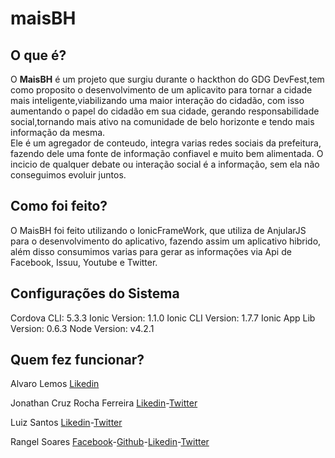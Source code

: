 # maisBH

<h2>O que é?</h2>

O <strong>MaisBH</strong> é um projeto que surgiu durante o hackthon do GDG DevFest,tem como proposito o desenvolvimento de  um aplicavito para tornar a cidade mais inteligente,viabilizando uma maior interação do cidadão, com isso aumentando o papel do cidadão em sua cidade, gerando responsabilidade social,tornando mais ativo na comunidade de belo horizonte e tendo mais informação da mesma.<br />
Ele é um agregador de conteudo, integra varias redes sociais da prefeitura, fazendo dele uma fonte de informação confiavel e muito bem alimentada. O incicio de qualquer debate ou interação social é a informação, sem ela não conseguimos evoluir juntos.

<h2>Como foi feito?</h2>

O MaisBH foi feito utilizando o IonicFrameWork, que utiliza de AnjularJS para o desenvolvimento do aplicativo, fazendo assim um aplicativo hibrido, além disso consumimos varias para gerar as informações via Api de  Facebook, Issuu, Youtube e Twitter. 

<h2>Configurações do Sistema</h2>

Cordova CLI: 5.3.3
Ionic Version: 1.1.0
Ionic CLI Version: 1.7.7
Ionic App Lib Version: 0.6.3
Node Version: v4.2.1

<h2> Quem fez funcionar? </h2>

Alvaro Lemos <a href="https://www.linkedin.com/in/alvarolemos" targer="_blank" >Likedin</a><br />

Jonathan Cruz Rocha Ferreira <a href="https://br.linkedin.com/in/joohncruz" targer="_blank" >Likedin</a>-<a href="https://twitter.com/joohncruz" targer="_blank" >Twitter</a> <br />

Luiz Santos <a href="https://www.linkedin.com/in/LuizSD" targer="_blank" >Likedin</a>-<a href="https://twitter.com/luizsdl" targer="_blank" >Twitter</a> <br />

Rangel Soares <a href="https://www.facebook.com/geeh.all.18" targer="_blank" >Facebook</a>-<a href="https://github.com/geeh-xx" targer="_blank" >Github</a>-<a href="https://br.linkedin.com/in/rangelsoares" targer="_blank" >Likedin</a>-<a href="https://twitter.com/Geeh_All" targer="_blank" >Twitter</a><br/>


